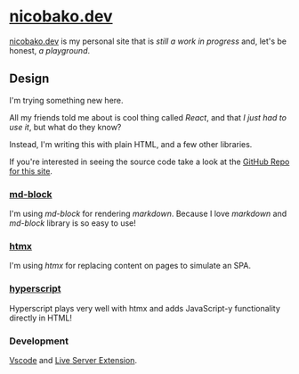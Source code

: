# [nicobako.dev](https://nicobako.dev)

[nicobako.dev](https://nicobako.dev) is my personal site that is *still a work in progress* and, let's be honest, *a playground*.

## Design

I'm trying something new here.

All my friends told me about is cool thing called _React_, and that *I just had to use it*, but what do they know?

Instead, I'm writing this with plain HTML, and a few other libraries.

If you're interested in seeing the source code take a look at the [GitHub Repo for this site](https://github.com/nicobako/nicobako.github.io).

### [md-block](https://md-block.verou.me/)

I'm using *md-block* for rendering *markdown*. Because I love *markdown* and *md-block* library is so easy to use!

### [htmx](https://htmx.org/)

I'm using *htmx* for replacing content on pages to simulate an SPA.

### [hyperscript](https://hyperscript.org/)

Hyperscript plays very well with htmx and adds
JavaScript-y functionality directly in HTML!
### Development

[Vscode](https://code.visualstudio.com/) and [Live Server Extension](https://marketplace.visualstudio.com/items?itemName=ritwickdey.LiveServer).
